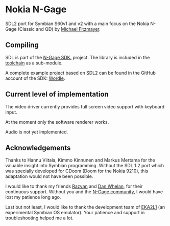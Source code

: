 Nokia N-Gage
============

SDL2 port for Symbian S60v1 and v2 with a main focus on the Nokia N-Gage
(Classic and QD) by [Michael Fitzmayer](https://github.com/mupfdev).

Compiling
---------

SDL is part of the [N-Gage SDK.](https://github.com/ngagesdk) project. The library is included in
the
[toolchain](https://github.com/ngagesdk/ngage-toolchain) as a sub-module.

A complete example project based on SDL2 can be found in the GitHub account of the
SDK: [Wordle](https://github.com/ngagesdk/wordle).

Current level of implementation
-------------------------------

The video driver currently provides full screen video support with keyboard input.

At the moment only the software renderer works.

Audio is not yet implemented.

Acknowledgements
----------------

Thanks to Hannu Viitala, Kimmo Kinnunen and Markus Mertama for the valuable insight into Symbian
programming. Without the SDL 1.2 port which was specially developed for CDoom (Doom for the Nokia
9210), this adaptation would not have been possible.

I would like to thank my friends
[Razvan](https://twitter.com/bewarerazvan) and [Dan Whelan](https://danwhelan.ie/), for their
continuous support. Without you and the [N-Gage community](https://discord.gg/dbUzqJ26vs), I would
have lost my patience long ago.

Last but not least, I would like to thank the development team of
[EKA2L1](https://12z1.com/) (an experimental Symbian OS emulator). Your patience and support in
troubleshooting helped me a lot.
